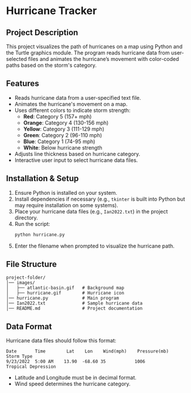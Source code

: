 # Hurricane Tracker

## Project Description
This project visualizes the path of hurricanes on a map using Python and the Turtle graphics module. The program reads hurricane data from user-selected files and animates the hurricane’s movement with color-coded paths based on the storm's category.

## Features
- Reads hurricane data from a user-specified text file.
- Animates the hurricane's movement on a map.
- Uses different colors to indicate storm strength:
  - **Red**: Category 5 (157+ mph)
  - **Orange**: Category 4 (130-156 mph)
  - **Yellow**: Category 3 (111-129 mph)
  - **Green**: Category 2 (96-110 mph)
  - **Blue**: Category 1 (74-95 mph)
  - **White**: Below hurricane strength
- Adjusts line thickness based on hurricane category.
- Interactive user input to select hurricane data files.

## Installation & Setup
1. Ensure Python is installed on your system.
2. Install dependencies if necessary (e.g., `tkinter` is built into Python but may require installation on some systems).
3. Place your hurricane data files (e.g., `Ian2022.txt`) in the project directory.
4. Run the script:
   ```bash
   python hurricane.py
   ```
5. Enter the filename when prompted to visualize the hurricane path.

## File Structure
```
project-folder/
│── images/
│   ├── atlantic-basin.gif   # Background map
│   ├── hurricane.gif        # Hurricane icon
│── hurricane.py             # Main program
│── Ian2022.txt              # Sample hurricane data
│── README.md                # Project documentation
```

## Data Format
Hurricane data files should follow this format:
```
Date       Time        Lat    Lon    Wind(mph)    Pressure(mb)    Storm Type
9/23/2022  5:00 AM    13.90  -68.60 35           1006            Tropical Depression
```
- Latitude and Longitude must be in decimal format.
- Wind speed determines the hurricane category.
